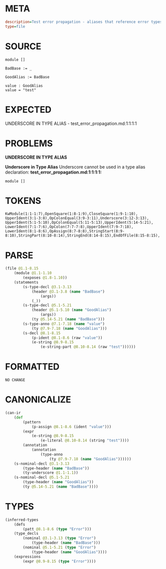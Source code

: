 # META
~~~ini
description=Test error propagation - aliases that reference error types should not propagate errors
type=file
~~~
# SOURCE
~~~roc
module []

BadBase := _

GoodAlias := BadBase

value : GoodAlias
value = "test"
~~~
# EXPECTED
UNDERSCORE IN TYPE ALIAS - test_error_propagation.md:1:1:1:1
# PROBLEMS
**UNDERSCORE IN TYPE ALIAS**

**Underscore in Type Alias**
Underscore cannot be used in a type alias declaration:
**test_error_propagation.md:1:1:1:1:**
```roc
module []
```



# TOKENS
~~~zig
KwModule(1:1-1:7),OpenSquare(1:8-1:9),CloseSquare(1:9-1:10),
UpperIdent(3:1-3:8),OpColonEqual(3:9-3:11),Underscore(3:12-3:13),
UpperIdent(5:1-5:10),OpColonEqual(5:11-5:13),UpperIdent(5:14-5:21),
LowerIdent(7:1-7:6),OpColon(7:7-7:8),UpperIdent(7:9-7:18),
LowerIdent(8:1-8:6),OpAssign(8:7-8:8),StringStart(8:9-8:10),StringPart(8:10-8:14),StringEnd(8:14-8:15),EndOfFile(8:15-8:15),
~~~
# PARSE
~~~clojure
(file @1.1-8.15
	(module @1.1-1.10
		(exposes @1.8-1.10))
	(statements
		(s-type-decl @3.1-3.13
			(header @3.1-3.8 (name "BadBase")
				(args))
			(_))
		(s-type-decl @5.1-5.21
			(header @5.1-5.10 (name "GoodAlias")
				(args))
			(ty @5.14-5.21 (name "BadBase")))
		(s-type-anno @7.1-7.18 (name "value")
			(ty @7.9-7.18 (name "GoodAlias")))
		(s-decl @8.1-8.15
			(p-ident @8.1-8.6 (raw "value"))
			(e-string @8.9-8.15
				(e-string-part @8.10-8.14 (raw "test"))))))
~~~
# FORMATTED
~~~roc
NO CHANGE
~~~
# CANONICALIZE
~~~clojure
(can-ir
	(def
		(pattern
			(p-assign @8.1-8.6 (ident "value")))
		(expr
			(e-string @8.9-8.15
				(e-literal @8.10-8.14 (string "test"))))
		(annotation
			(annotation
				(type-anno
					(ty @7.9-7.18 (name "GoodAlias"))))))
	(s-nominal-decl @3.1-3.13
		(type-header (name "BadBase"))
		(ty-underscore @1.1-1.1))
	(s-nominal-decl @5.1-5.21
		(type-header (name "GoodAlias"))
		(ty @5.14-5.21 (name "BadBase"))))
~~~
# TYPES
~~~clojure
(inferred-types
	(defs
		(patt @8.1-8.6 (type "Error")))
	(type_decls
		(nominal @3.1-3.13 (type "Error")
			(type-header (name "BadBase")))
		(nominal @5.1-5.21 (type "Error")
			(type-header (name "GoodAlias"))))
	(expressions
		(expr @8.9-8.15 (type "Error"))))
~~~
